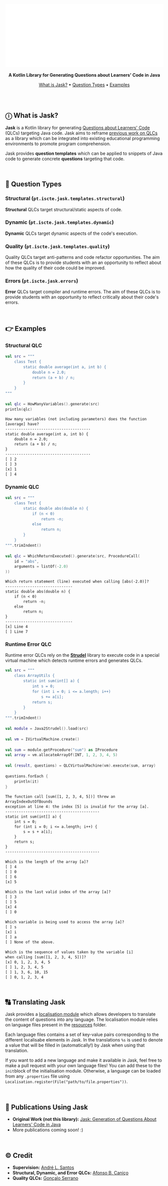 <div align="center">

<br>

<picture style="max-width:30%">
  <source media="(prefers-color-scheme: dark)" srcset="resources/jask-white.png">
  <source media="(prefers-color-scheme: light)" srcset="resources/jask-dark.png">
  <img alt="Jask" src="resources/jask-white.png">
</picture>

**A Kotlin Library for Generating Questions about Learners' Code in Java**

[What is Jask?](#what-is-jask) •
[Question Types](#question-types) •
[Examples](#examples)

</div>

<br><br>

## ⓘ What is Jask?

**Jask** is a Kotlin library for generating 
[Questions about Learners' Code](http://urn.fi/URN:ISBN:978-952-64-1768-4) (QLCs) targeting Java
code. Jask aims to reframe [previous work on QLCs](https://doi.org/10.1145/3502718.3524761) as
a library which can be integrated into existing educational programming environments
to promote program comprehension.

Jask provides **question templates** which can be applied to snippets of Java code to generate
concrete **questions** targeting that code.

<br>

## 🤔 Question Types

### Structural (`pt.iscte.jask.templates.structural`)

**Structural** QLCs target structural/static aspects of code.

### Dynamic (`pt.iscte.jask.templates.dynamic`)

**Dynamic** QLCs target dynamic aspects of the code's execution.

### Quality (`pt.iscte.jask.templates.quality`)

Quality QLCs target anti-patterns and code refactor opportunities. The aim of these QLCs is to provide students with an
an opportunity to reflect about how the quality of their code could be improved.

### Errors (`pt.iscte.jask.errors`)

**Error** QLCs target compiler and runtime errors. The aim of these QLCs is to provide students with an opportunity
to reflect critically about their code's errors.



<br>

## 👉 Examples

### Structural QLC

```kotlin
val src = """
    class Test {
        static double average(int a, int b) {
            double n = 2.0;
            return (a + b) / n;
        }           
    }
"""

val qlc = HowManyVariables().generate(src)
println(qlc)
```
```
How many variables (not including parameters) does the function [average] have?
--------------------------------------
static double average(int a, int b) {
    double n = 2.0;
    return (a + b) / n;
}    
--------------------------------------
[ ] 2
[ ] 3
[x] 1
[ ] 4
```

### Dynamic QLC

```kotlin
val src = """
    class Test {
        static double abs(double n) {
            if (n < 0)
                return -n;
            else
                return n;
        }
    }
""".trimIndent()

val qlc = WhichReturnExecuted().generate(src, ProcedureCall(
    id = "abs",
    arguments = listOf(-2.0)
))
```
```
Which return statement (line) executed when calling [abs(-2.0)]?
------------------------------
static double abs(double n) {
    if (n < 0)
        return -n;
    else
        return n;
}
------------------------------
[x] Line 4
[ ] Line 7
```

### Runtime Error QLC

Runtime error QLCs rely on the [**Strudel**](https://github.com/andre-santos-pt/strudel) library to execute code in a special virtual machine
which detects runtime errors and generates QLCs.

```kotlin
val src = """
    class ArrayUtils {
        static int sum(int[] a) {
            int s = 0;
            for (int i = 0; i <= a.length; i++)
                s += a[i];
            return s;
        }
    }
""".trimIndent()

val module = Java2Strudel().load(src)

val vm = IVirtualMachine.create()

val sum = module.getProcedure("sum") as IProcedure
val array = vm.allocateArrayOf(INT, 1, 2, 3, 4, 5)

val (result, questions) = QLCVirtualMachine(vm).execute(sum, array)

questions.forEach {
    println(it)
}
```
```
The function call [sum([1, 2, 3, 4, 5])] threw an ArrayIndexOutOfBounds 
exception at line 4: the index [5] is invalid for the array [a].
------------------------------------------
static int sum(int[] a) {
    int s = 0;
    for (int i = 0; i <= a.length; i++) {
        s = s + a[i];
    }
    return s;
}
------------------------------------------

Which is the length of the array [a]?
[ ] 4
[ ] 0
[ ] 6
[x] 5

Which is the last valid index of the array [a]?
[ ] 3
[ ] 5
[x] 4
[ ] 0

Which variable is being used to access the array [a]?
[ ] s
[x] i
[ ] a
[ ] None of the above.

Which is the sequence of values taken by the variable [i] 
when calling [sum([1, 2, 3, 4, 5])]?
[x] 0, 1, 2, 3, 4, 5
[ ] 1, 2, 3, 4, 5
[ ] 1, 3, 6, 10, 15
[ ] 0, 1, 2, 3, 4
```

<br>

## 🔠 Translating Jask

Jask provides a [localisation module](src/main/kotlin/pt/iscte/jask/Localisation.kt) which allows developers to 
translate the content of questions into any language. The localisation module relies on language files present in
the [resources](src/main/resources/localisation) folder. 

Each language files contains a set of key-value pairs corresponding to the different localisabe elements
in Jask. In the translations `%s` is used to denote a value that will be filled in (automatically!) by Jask
when using that translation.

If you want to add a new language and make it available in Jask, feel free to make a pull request with your
own language files! You can add these to the `init`block of the initialisation module. Otherwise, a language
can be loaded from any `.properties` file using `Localisation.register(File("path/to/file.properties"))`.

<br>

## 📝 Publications Using Jask

- **Original Work (not this library):** [Jask: Generation of Questions About Learners' Code in Java](https://dl.acm.org/doi/10.1145/3502718.3524761)
- More publications coming soon! :)

<br>

## © Credit

- **Supervision:** [André L. Santos](https://ciencia.iscte-iul.pt/authors/andre-leal-santos/cv)
- **Structural, Dynamic, and Error QLCs:** [Afonso B. Caniço](https://ciencia.iscte-iul.pt/authors/afonso-canico/cv)
- **Quality QLCs:** [Gonçalo Serrano](https://www.linkedin.com/in/gon%C3%A7alo-serrano-207574232/)